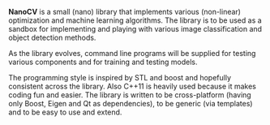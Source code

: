 **NanoCV** is a small (nano) library that implements various (non-linear) optimization and machine learning algorithms. The library is to be used as a sandbox for 
implementing and playing with various image classification and object detection methods.

As the library evolves, command line programs will be supplied for testing various components and for training and testing models.

The programming style is inspired by STL and boost and hopefully consistent across the library. Also C++11 is heavily used because it makes coding fun and 
easier. The library is written to be cross-platform (having only Boost, Eigen and Qt as dependencies), to be generic (via templates) and to be easy to use and extend.


